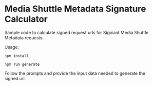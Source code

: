 # Media Shuttle Metadata Signature Calculator

Sample code to calculate signed request urls for Signiant Media Shuttle Metadata requests.

Usage:

`npm install`

`npm run generate`

Follow the prompts and provide the input data needed to generate the signed url.
